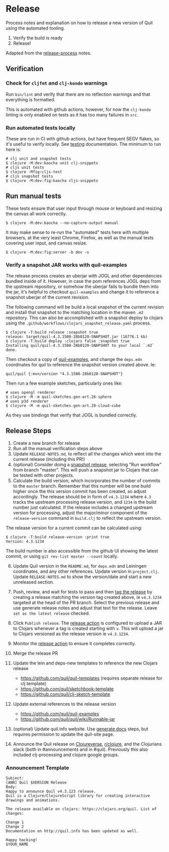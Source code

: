 # Release

Process notes and explanation on how to release a new version of Quil using the automated tooling.

1. Verify the build is ready
2. Release!

Adapted from the [release-process](https://github.com/quil/quil/wiki/Dev-notes#release-process) notes.

## Verification

### Check for `cljfmt` and `clj-kondo` warnings

Run `bin/lint` and verify that there are no reflection warnings and that everything is formatted.

This is automated with github actions, however, for now the `clj-kondo` linting
is only enabled on tests as it has too many failures in `src`.

### Run automated tests locally

These are run in CI with github actions, but have frequent SEGV flakes, so it's useful to verify locally. See [testing](testing.md) documentation. The minimum to run here is:

```
# clj unit and snapshot tests
$ clojure -M:dev:kaocha unit clj-snippets
# cljs unit tests
$ clojure -Mfig:cljs-test
# cljs snapshot tests
$ clojure -M:dev:fig:kaocha cljs-snippets
```

## Run manual tests

These tests ensure that user input through mouse or keyboard and resizing the canvas all work correctly.

```
$ clojure -M:dev:kaocha --no-capture-output manual
```

It may make sense to re-run the "automated" tests here with multiple browsers, at the very least Chrome, Firefox, as well as the manual tests covering user input, and canvas resize.

```
$ clojure -M:dev:fig:server -b dev -s
```

### Verify a snapshot JAR works with quil-examples

The release process creates an uberjar with JOGL and other dependencies bundled inside of it. However, in case the pom references JOGL deps from the upstream repository, or somehow the uberjar fails to bundle them into the jar, it's helpful to checkout `quil-examples` and change it to reference a snapshot uberjar of the current revision.

The following command will be build a local snapshot of the current revision and install that snapshot to the matching location in the maven `.m2` repository. This can also be accomplished with a snapshot deploy to clojars using the `.github/workflows/clojars_snapshot_release.yaml` process.

```
$ clojure -T:build release :snapshot true
release: target/quil-4.3.1508-28b0120-SNAPSHOT.jar (16776.1 kb)
$ clojure -T:build deploy :clojars false :snapshot true
Installing quil/quil-4.3.1508-28b0120-SNAPSHOT to your local `.m2`
done.
```

Then checkout a copy of [quil-examples](https://github.com/quil/quil-examples), and change the `deps.edn` coordinates for quil to reference the snapshot version created above. Ie:

```
quil/quil {:mvn/version "4.3.1508-28b0120-SNAPSHOT"}
```

Then run a few example sketches, particularly ones like:

```
# uses opengl renderer
$ clojure -M -m quil-sketches.gen-art.26-sphere
# uses p3d renderer
$ clojure -M -m quil-sketches.gen-art.28-cloud-cube
```

As they use bindings that verify that JOGL is bundled correctly.

## Release Steps

1. Create a new branch for release
2. Run all the manual verification steps above
3. Update `RELEASE-NOTES.md`, to reflect all the changes which went into the current release (including this PR!)
4. (optional) Consider doing a [snapshot release](https://github.com/quil/quil/actions/workflows/clojars_snapshot_release.yaml), selecting "Run workflow" from branch "master". This will push a snapshot jar to Clojars that can be tested with other projects.
5. Calculate the build version, which incorporates the number of commits to the `master` branch. Remember that this number will be one build higher once the this version commit has been created, so adjust accordingly. The release should be in form of `v4.3.1234` where `4.3` tracks the upstream processing release version, and `1234` is the build number just calculated. If the release includes a changed upstream version for processing, adjust the major/minor component of the `release-version` command in `build.clj` to reflect the upstream version.

The release version for a current commit can be calculated using:

```
$ clojure -T:build release-version :print true
Version: 4.3.1234
```

The build number is also accessible from the github UI showing the latest commit, or using `git rev-list master --count` locally.

6. Update Quil version in the `README.md`, for `deps.edn` and Leiningen coordinates, and any other references. Update version in `project.clj`. Update `RELEASE-NOTES.md` to show the version/date and start a new unreleased section.
7. Push, review, and wait for tests to pass and then [tag the release](https://github.com/quil/quil/releases/new) by creating a release matching the version tag created above, ie `v4.3.1234` targeted at the head of the PR branch. Select the previous release and use generate release notes and adjust that text for the release. Leave `set as the latest release` checked.
8. Click `Publish release`. The [release action](https://github.com/quil/quil/actions/workflows/clojars_release.yaml) is configured to upload a JAR to Clojars whenever a tag is created starting with `v`. This will upload a jar to Clojars versioned as the release version ie `v4.3.1234`.
9. Monitor the [release action](https://github.com/quil/quil/actions/workflows/clojars_release.yaml) to ensure it completes correctly.
10. Merge the release PR
11. Update the lein and deps-new templates to reference the new Clojars release
    * https://github.com/quil/quil-templates (requires separate release for clj template)
    * https://github.com/quil/sketchbook-template
    * https://github.com/quil/clj-sketch-template

12. Update external references to the release version
    * https://github.com/quil/quil-examples
    * https://github.com/quil/quil/wiki/Runnable-jar

13. (optional) Update quil.info website. Use [generate docs](https://github.com/quil/quil/wiki/Snippets#generate-documention) steps, but requires permission to update the quil-site page.
14. Announce the Quil release on [Clojureverse](https://clojureverse.org/), [r/clojure](https://www.reddit.com/r/Clojure/), and the Clojurians slack (both in #announcements and in #quil). Previously this also included clj-processing and clojure google groups.

### Announcement Template

```
Subject:
[ANN] Quil $VERSION Release
Body:
Happy to announce Quil v4.3.123 release.
Quil is a Clojure/ClojureScript library for creating interactive drawings and animations.

The release available on clojars: https://clojars.org/quil. List of changes:

Change 1
Change 2
Documentation on http://quil.info has been updated as well.

Happy hacking!
$YOUR_NAME
```
